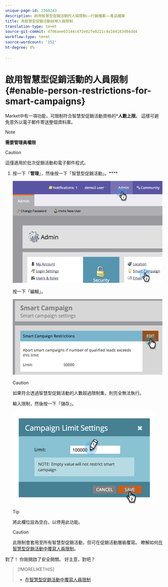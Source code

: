 ```yaml
---
unique-page-id: 2360243
description: 啟用智慧型促銷活動的人員限制——行銷檔案——產品檔案
title: 為智慧型促銷活動啟用人員限制
translation-type: tm+mt
source-git-commit: d7d6aee63144c472e02fe0221c4a164183d04dd4
workflow-type: tm+mt
source-wordcount: '152'
ht-degree: 0%

---
```



# 啟用智慧型促銷活動的人員限制{#enable-person-restrictions-for-smart-campaigns}

Market中有一項功能，可限制符合智慧型促銷活動資格的***人數上限**。 這樣可避免意外以電子郵件寄送整個資料庫。

>[!NOTE]
>
>**需要管理員權限**

>[!CAUTION]
>
>這僅適用於批次促銷活動和電子郵件程式。

1. 按一下「**管理**」，然後按一下「智慧型促銷活動」。****

   ![](assets/image2014-9-18-15-3a58-3a29.png)

   按一下「編輯」。

   ![](assets/image2014-9-18-15-3a59-3a7.png)

   >[!CAUTION]
   >
   >
   >如果符合透過智慧型促銷活動的人數超過限制集，則完全無法執行。

   輸入限制，然後按一下「儲存」。

   ![](assets/image2014-9-18-15-3a59-3a56.png)

   >[!TIP]
   >
   >
   >將此欄位設為空白，以停用此功能。

   >[!CAUTION]
   >
   >
   >此限制會套用至所有智慧型促銷活動，但可在促銷活動層級覆寫。 瞭解如何[在智慧型促銷活動中覆寫人員限制](../../../product-docs/core-marketo-concepts/smart-campaigns/using-smart-campaigns/override-person-restrictions-in-a-smart-campaign.md)。

對了！ 你剛開啟了安全開關。 好主意，對吧？

>[!MORELIKETHIS]
>
>* [在智慧型促銷活動中覆寫人員限制](../../../product-docs/core-marketo-concepts/smart-campaigns/using-smart-campaigns/override-person-restrictions-in-a-smart-campaign.md)

>



